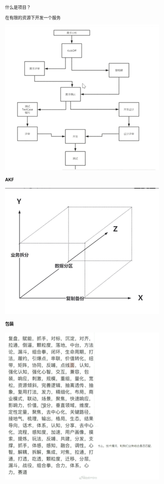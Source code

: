 什么是项目？

在有限的资源下开发一个服务

![火狐截图_2021-02-21T02-40-50.635Z](images/火狐截图_2021-02-21T02-40-50.635Z.png)



#### AKF

![image-20200924023324592](images/image-20200924023324592.png)

#### 包装

![包装](images/image-20200924034936207.png)